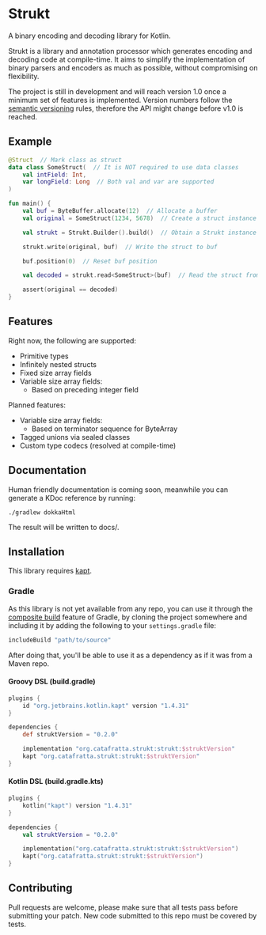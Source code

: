 # Strukt

A binary encoding and decoding library for Kotlin.

Strukt is a library and annotation processor which generates encoding and
decoding code at compile-time. It aims to simplify the implementation of binary
parsers and encoders as much as possible, without compromising on flexibility.

The project is still in development and will reach version 1.0 once a minimum
set of features is implemented. Version numbers follow the [semantic versioning]
rules, therefore the API might change before v1.0 is reached.

## Example

```kotlin
@Struct  // Mark class as struct
data class SomeStruct(  // It is NOT required to use data classes
    val intField: Int,
    var longField: Long  // Both val and var are supported
)

fun main() {
    val buf = ByteBuffer.allocate(12)  // Allocate a buffer
    val original = SomeStruct(1234, 5678)  // Create a struct instance

    val strukt = Strukt.Builder().build()  // Obtain a Strukt instance

    strukt.write(original, buf)  // Write the struct to buf

    buf.position(0)  // Reset buf position

    val decoded = strukt.read<SomeStruct>(buf)  // Read the struct from buf

    assert(original == decoded)
}
```

## Features

Right now, the following are supported:

- Primitive types
- Infinitely nested structs
- Fixed size array fields
- Variable size array fields:
  - Based on preceding integer field

Planned features:

- Variable size array fields:
    - Based on terminator sequence for ByteArray
- Tagged unions via sealed classes
- Custom type codecs (resolved at compile-time)

## Documentation

Human friendly documentation is coming soon, meanwhile you can generate a KDoc
reference by running:

```
./gradlew dokkaHtml
```

The result will be written to docs/.

## Installation

This library requires [kapt].

### Gradle

As this library is not yet available from any repo, you can use it through the
[composite build] feature of Gradle, by cloning the project somewhere and
including it by adding the following to your `settings.gradle` file:

```groovy
includeBuild "path/to/source"
```

After doing that, you'll be able to use it as a dependency as if it was from a
Maven repo.

#### Groovy DSL (build.gradle)

```groovy
plugins {
    id "org.jetbrains.kotlin.kapt" version "1.4.31"
}

dependencies {
    def struktVersion = "0.2.0"

    implementation "org.catafratta.strukt:strukt:$struktVersion"
    kapt "org.catafratta.strukt:strukt:$struktVersion"
}
```

#### Kotlin DSL (build.gradle.kts)

```kotlin
plugins {
    kotlin("kapt") version "1.4.31"
}

dependencies {
    val struktVersion = "0.2.0"

    implementation("org.catafratta.strukt:strukt:$struktVersion")
    kapt("org.catafratta.strukt:strukt:$struktVersion")
}
```

## Contributing

Pull requests are welcome, please make sure that all tests pass before
submitting your patch. New code submitted to this repo must be covered by tests.

[semantic versioning]: https://semver.org/ "Semantic Versioning"

[kapt]: https://kotlinlang.org/docs/kapt.html "kapt docs"

[composite build]: https://docs.gradle.org/current/userguide/composite_builds.html "Composite Builds"
